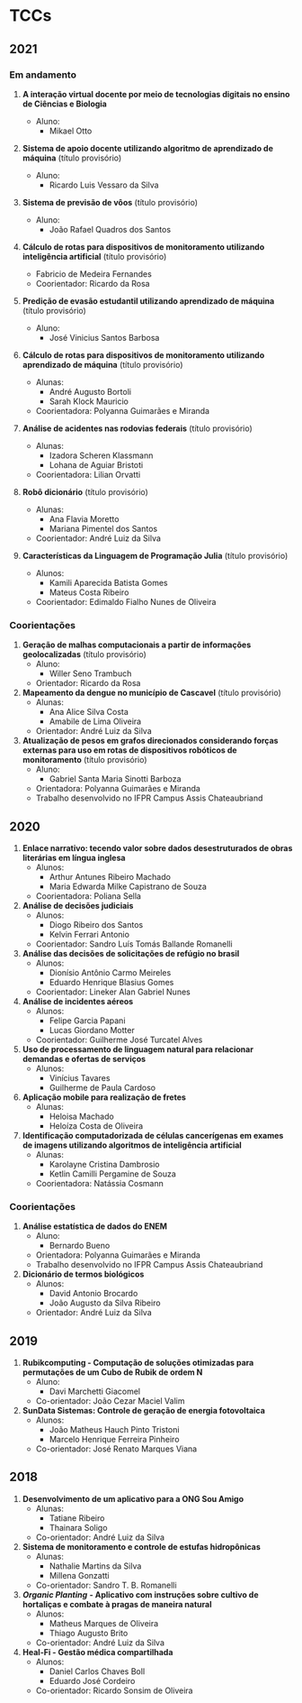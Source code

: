 # TCCs

## 2021 

### Em andamento

1. **A interação virtual docente por meio de tecnologias digitais no ensino de Ciências e Biologia**
    - Aluno:
        - Mikael Otto
    
1. **Sistema de apoio docente utilizando algoritmo de aprendizado de máquina** (título provisório)
    - Aluno:
        - Ricardo Luis Vessaro da Silva
    
1. **Sistema de previsão de vôos** (título provisório)
    - Aluno:
        - João Rafael Quadros dos Santos
    
1. **Cálculo de rotas para dispositivos de monitoramento utilizando inteligência artificial** (título provisório)
    - Fabricio de Medeira Fernandes
    - Coorientador: Ricardo da Rosa
    
1. **Predição de evasão estudantil utilizando aprendizado de máquina** (título provisório)
    - Aluno:
        - José Vinicius Santos Barbosa
    
1. **Cálculo de rotas para dispositivos de monitoramento utilizando aprendizado de máquina** (título provisório)
    - Alunas:
        - André Augusto Bortoli
        - Sarah Klock Mauricio
    - Coorientadora: Polyanna Guimarães e Miranda

1. **Análise de acidentes nas rodovias federais** (título provisório)
    - Alunas:
        - Izadora Scheren Klassmann
        - Lohana de Aguiar Bristoti
    - Coorientadora: Lilian Orvatti

1. **Robô dicionário** (título provisório)
    - Alunas:
        - Ana Flavia Moretto
        - Mariana Pimentel dos Santos
    - Coorientador: André Luiz da Silva

1. **Características da Linguagem de Programação Julia** (título provisório)
    - Alunos:
        - Kamili Aparecida Batista Gomes
        - Mateus Costa Ribeiro
    - Coorientador: Edimaldo Fialho Nunes de Oliveira
 


### Coorientações

1. **Geração de malhas computacionais a partir de informações geolocalizadas** (título provisório)
    - Aluno:
        - Willer Seno Trambuch
    - Orientador: Ricardo da Rosa
1. **Mapeamento da dengue no município de Cascavel** (título provisório)
    - Alunas:
        - Ana Alice Silva Costa
        - Amabile de Lima Oliveira
    - Orientador: André Luiz da Silva
1. **Atualização de pesos em grafos direcionados considerando forças externas para uso em rotas de dispositivos robóticos de monitoramento** (título provisório)
    - Aluno:
        - Gabriel Santa Maria Sinotti Barboza
    - Orientadora: Polyanna Guimarães e Miranda 
    - Trabalho desenvolvido no IFPR Campus Assis Chateaubriand


 


## 2020
1. **Enlace narrativo: tecendo valor sobre dados desestruturados de obras literárias em língua inglesa**
    - Alunos:
        - Arthur Antunes Ribeiro Machado
        - Maria Edwarda Milke Capistrano de Souza
    - Coorientadora: Poliana Sella
1. **Análise de decisões judiciais**
    - Alunos:
        - Diogo Ribeiro dos Santos
        - Kelvin Ferrari Antonio
    - Coorientador: Sandro Luís Tomás Ballande Romanelli
1. **Análise das decisões de solicitações de refúgio no brasil**
    - Alunos:
        - Dionísio Antônio Carmo Meireles
        - Eduardo Henrique Blasius Gomes
    - Coorientador: Lineker Alan Gabriel Nunes
1. **Análise de incidentes aéreos**
    - Alunos:
        - Felipe Garcia Papani
        - Lucas Giordano Motter
    - Coorientador: Guilherme José Turcatel Alves
1. **Uso de processamento de linguagem natural para relacionar demandas e ofertas de serviços**
    - Alunos:
        - Vinícius Tavares
        - Guilherme de Paula Cardoso
1. **Aplicação mobile para realização de fretes**
    - Alunas:
        - Heloisa Machado
        - Heloíza Costa de Oliveira
1. **Identificação computadorizada de células cancerígenas em exames de imagens utilizando algoritmos de inteligência artificial**
    - Alunas:
        - Karolayne Cristina Dambrosio
        - Ketlin Camilli Pergamine de Souza
    - Coorientadora: Natássia Cosmann


 


### Coorientações
1. **Análise estatística de dados do ENEM**
    - Aluno:
        - Bernardo Bueno
    - Orientadora: Polyanna Guimarães e Miranda
    - Trabalho desenvolvido no IFPR Campus Assis Chateaubriand
1. **Dicionário de termos biológicos**
    - Alunos:
        - David Antonio Brocardo
        - João Augusto da Silva Ribeiro
    - Orientador: André Luiz da Silva


 


## 2019
1. **Rubikcomputing - Computação de soluções otimizadas para permutações de um Cubo de Rubik de ordem N**
    - Aluno:
        - Davi Marchetti Giacomel
    - Co-orientador: João Cezar Maciel Valim
1. **SunData Sistemas: Controle de geração de energia fotovoltaica**
    - Alunos:
        - João Matheus Hauch Pinto Tristoni
        - Marcelo Henrique Ferreira Pinheiro
    - Co-orientador: José Renato Marques Viana
    
## 2018
1. **Desenvolvimento de um aplicativo para a ONG Sou Amigo**
    - Alunas:
        - Tatiane Ribeiro
        - Thainara Soligo
    - Co-orientador: André Luiz da Silva
1. **Sistema de monitoramento e controle de estufas hidropônicas**
    - Alunas:
        - Nathalie Martins da Silva
        - Millena Gonzatti
    - Co-orientador: Sandro T. B. Romanelli
1. ***Organic Planting*** **- Aplicativo com instruções sobre cultivo de hortaliças e combate à pragas de maneira natural**
    - Alunos:
        - Matheus Marques de Oliveira
        - Thiago Augusto Brito
    - Co-orientador: André Luiz da Silva
1. **Heal-Fi - Gestão médica compartilhada**
    - Alunos:
        - Daniel Carlos Chaves Boll
        - Eduardo José Cordeiro
    - Co-orientador: Ricardo Sonsim de Oliveira

```python

```
